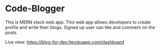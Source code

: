 # Code-Blogger
This is MERN stack web app.
This web app allows developers to create profile and write their blogs. Signed up user can like and comment on the posts.

Live view: https://blog-for-dev.herokuapp.com/dashboard 
